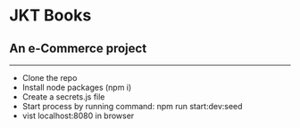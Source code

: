 # JKT Books

## An e-Commerce project

---

- Clone the repo
- Install node packages (npm i)
- Create a secrets.js file
- Start process by running command: npm run start:dev:seed
- vist localhost:8080 in browser